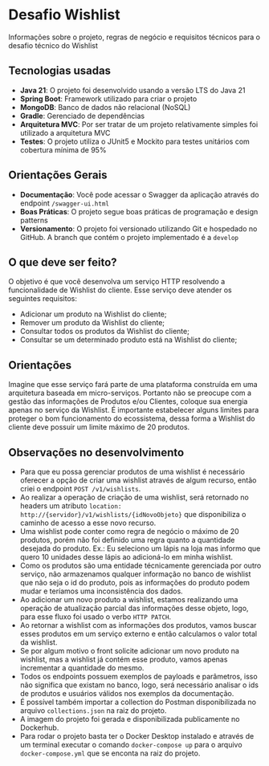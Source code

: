 # Desafio Wishlist

Informações sobre o projeto, regras de negócio e requisitos técnicos para o desafio técnico do Wishlist

## Tecnologias usadas

- **Java 21**: O projeto foi desenvolvido usando a versão LTS do Java 21
- **Spring Boot**: Framework utilizado para criar o projeto
- **MongoDB**: Banco de dados não relacional (NoSQL)
- **Gradle**: Gerenciado de dependências
- **Arquitetura MVC**: Por ser tratar de um projeto relativamente simples foi utilizado a arquitetura MVC
- **Testes**: O projeto utiliza o JUnit5 e Mockito para testes unitários com cobertura mínima de 95%

## Orientações Gerais

- **Documentação**: Você pode acessar o Swagger da aplicação através do endpoint `/swagger-ui.html`
- **Boas Práticas**: O projeto segue boas práticas de programação e design patterns
- **Versionamento**: O projeto foi versionado utilizando Git e hospedado no GitHub. A branch que contém o projeto implementado é a `develop`


## O que deve ser feito?
O objetivo é que você desenvolva um serviço HTTP resolvendo a funcionalidade de Wishlist do cliente. Esse serviço deve atender os seguintes requisitos:

- Adicionar um produto na Wishlist do cliente;
- Remover um produto da Wishlist do cliente;
- Consultar todos os produtos da Wishlist do cliente;
- Consultar se um determinado produto está na Wishlist do cliente;

## Orientações
Imagine que esse serviço fará parte de uma plataforma construída em uma arquitetura baseada em micro-serviços. Portanto não se preocupe com a gestão das informações de Produtos e/ou Clientes, coloque sua energia apenas no serviço da Wishlist.
É importante estabelecer alguns limites para proteger o bom funcionamento do ecossistema, dessa forma a Wishlist do cliente deve possuir um limite máximo de 20 produtos.

## Observações no desenvolvimento
- Para que eu possa gerenciar produtos de uma wishlist é necessário oferecer a opção de criar uma wishlist através de algum recurso, então criei o endpoint `POST /v1/wishlists`.
- Ao realizar a operação de criação de uma wishlist, será retornado no headers um atributo `location: http://{servidor}/v1/wishlists/{idNovoObjeto}` que disponibiliza o caminho de acesso a esse novo recurso.
- Uma wishlist pode conter como regra de negócio o máximo de 20 produtos, porém não foi definido uma regra quanto a quantidade desejada do produto. Ex.: Eu seleciono um lápis na loja mas informo que quero 10 unidades desse lápis ao adicioná-lo em minha wishlist.
- Como os produtos são uma entidade técnicamente gerenciada por outro serviço, não armazenamos qualquer informação no banco de wishlist que não seja o id do produto, pois as informações do produto podem mudar e teríamos uma inconsistência dos dados.
- Ao adicionar um novo produto a wishlist, estamos realizando uma operação de atualização parcial das informações desse objeto, logo, para esse fluxo foi usado o verbo `HTTP PATCH`. 
- Ao retornar a wishlist com as informações dos produtos, vamos buscar esses produtos em um serviço externo e então calculamos o valor total da wishlist.
- Se por algum motivo o front solicite adicionar um novo produto na wishlist, mas a wishlist já contém esse produto, vamos apenas incrementar a quantidade do mesmo.
- Todos os endpoints possuem exemplos de payloads e parâmetros, isso não significa que existam no banco, logo, será necessário analisar o ids de produtos e usuários válidos nos exemplos da documentação.
- É possível também importar a collection do Postman disponibilizada no arquivo `collections.json` na raiz do projeto.
- A imagem do projeto foi gerada e disponibilizada publicamente no Dockerhub.
- Para rodar o projeto basta ter o Docker Desktop instalado e através de um terminal executar o comando `docker-compose up` para o arquivo `docker-compose.yml` que se enconta na raiz do projeto.
















